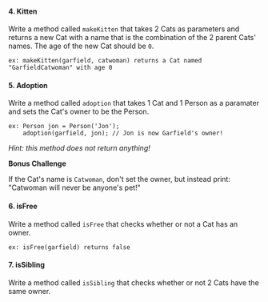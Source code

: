 



#### 4. Kitten

Write a method called `makeKitten` that takes 2 Cats as parameters
 and returns a new Cat with a name that is the combination of the 2
 parent Cats' names. The age of the new Cat should be `0`.

```
ex: makeKitten(garfield, catwoman) returns a Cat named
"GarfieldCatwoman" with age 0
```

#### 5. Adoption

Write a method called `adoption` that takes 1 Cat and 1 Person as
a paramater and sets the Cat's owner to be the Person.

```
ex: Person jon = Person('Jon');
    adoption(garfield, jon); // Jon is now Garfield's owner!
```

*Hint: this method does not return anything!*

**Bonus Challenge**

If the Cat's name is `Catwoman`, don't set the owner,
 but instead print: "Catwoman will never be anyone's pet!"

#### 6. isFree

Write a method called `isFree` that checks whether or not a Cat has an
owner.

```
ex: isFree(garfield) returns false
```

#### 7. isSibling

Write a method called `isSibling` that checks whether or not 2 Cats have the same owner.
